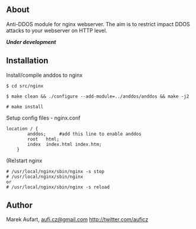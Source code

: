 About
-----
Anti-DDOS module for nginx webserver. The aim is to restrict impact DDOS attacks to your webserver on HTTP level.

***Under development***

Installation
------------

Install/compile anddos to nginx

    $ cd src/nginx

    $ make clean && ./configure --add-module=../anddos/anddos && make -j2

    # make install


Setup config files - nginx.conf

    location / {
    	    anddos;     #add this line to enable anddos
            root   html;
            index  index.html index.htm;
        }

(Re)start nginx

    # /usr/local/nginx/sbin/nginx -s stop
    # /usr/local/nginx/sbin/nginx
    or
    # /usr/local/nginx/sbin/nginx -s reload

Author
------
Marek Aufart, aufi.cz@gmail.com
http://twitter.com/auficz
